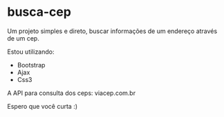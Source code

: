 # busca-cep
Um projeto simples e direto, buscar informações de um endereço através de um cep.

Estou utilizando:
- Bootstrap
- Ajax
- Css3

A API para consulta dos ceps:
viacep.com.br

Espero que você curta :)
